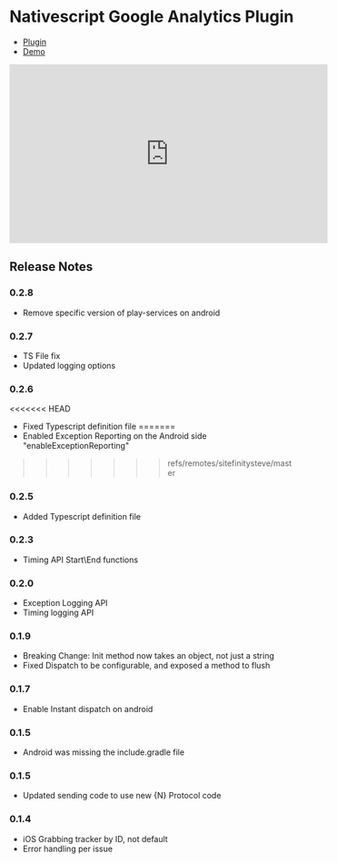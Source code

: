 # Nativescript Google Analytics Plugin #

* [Plugin](https://github.com/sitefinitysteve/nativescript-googleanalytics/tree/master/plugin)
* [Demo](https://github.com/sitefinitysteve/nativescript-googleanalytics/tree/master/demo)

<iframe width="560" height="315" src="https://www.youtube.com/embed/5xIlbvT7j2g" frameborder="0" allowfullscreen></iframe>

## Release Notes ##
### 0.2.8 ###
* Remove specific version of play-services on android

### 0.2.7 ###
* TS File fix
* Updated logging options

### 0.2.6 ###
<<<<<<< HEAD
* Fixed Typescript definition file
=======
* Enabled Exception Reporting on the Android side "enableExceptionReporting"
>>>>>>> refs/remotes/sitefinitysteve/master

### 0.2.5 ###
* Added Typescript definition file

### 0.2.3 ###
* Timing API Start\End functions

### 0.2.0 ###
* Exception Logging API
* Timing logging API

### 0.1.9 ###
* Breaking Change: Init method now takes an object, not just a string
* Fixed Dispatch to be configurable, and exposed a method to flush

### 0.1.7 ###
* Enable Instant dispatch on android

### 0.1.5 ###
* Android was missing the include.gradle file

### 0.1.5 ###
* Updated sending code to use new {N} Protocol code

### 0.1.4 ###
* iOS Grabbing tracker by ID, not default
* Error handling per issue
